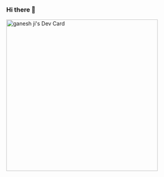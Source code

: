 ### Hi there 👋

<!--
**Droidzzzio/Droidzzzio** is a ✨ _special_ ✨ repository because its `README.md` (this file) appears on your GitHub profile.

Here are some ideas to get you started:

- 🔭 I’m currently working on ...
- 🌱 I’m currently learning ...
- 👯 I’m looking to collaborate on ...
- 🤔 I’m looking for help with ...
- 💬 Ask me about ...
- 📫 How to reach me: ...
- 😄 Pronouns: ...
- ⚡ Fun fact: ...
-->
<a href="https://app.daily.dev/wolfdroid"><img src="https://api.daily.dev/devcards/378f3d6b162f486296770e50684d12cb.png?r=sk6" width="400" alt="ganesh ji's Dev Card"/></a>
